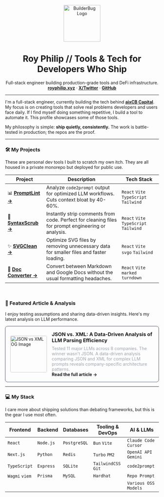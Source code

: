 <div align="center">
  <a href="https://royphilip.xyz">
    <img src="https://github.com/user-attachments/assets/6e3967bf-c6a0-4a58-a6df-2cf7d09cf0f8" alt="BuilderBug Logo" width="120">
  </a>
  <h1 align="center">Roy Philip // Tools & Tech for Developers Who Ship</h1>
  <p align="center">
    Full-stack engineer building production-grade tools and DeFi infrastructure.
    <br />
    <a href="https://royphilip.xyz"><strong>royphilip.xyz</strong></a>
    ·
    <a href="https://x.com/royphilip_"><strong>X/Twitter</strong></a>
    ·
    <a href="https://github.com/royphilip"><strong>GitHub</strong></a>
  </p>
</div>

---

I'm a full-stack engineer, currently building the tech behind **[aixCB Capital](https://aixcbcapital.com)**. My focus is on creating tools that solve real problems developers and users face daily. If I find myself doing something repetitive, I build a tool to automate it. This profile showcases some of those tools.

My philosophy is simple: **ship quietly, consistently.** The work is battle-tested in production; the repos are the proof.

---

### 🛠️ My Projects

These are personal dev tools I built to scratch my own itch. They are all housed in a private monorepo but deployed for public use.

| Project                                    | Description                                                                                             | Tech Stack                                     |
| ------------------------------------------ | ------------------------------------------------------------------------------------------------------- | ---------------------------------------------- |
| 📊 **[PromptLint →](https://royphilip.xyz/promptlint/)** | Analyze `code2prompt` output for optimized LLM workflows. Cuts context bloat by 40-60%.                   | `React` `Vite` `TypeScript` `Tailwind`       |
| 🧹 **[SyntaxScrub →](https://royphilip.xyz/syntax-scrub/)** | Instantly strip comments from code. Perfect for cleaning files for prompt engineering or analysis.      | `React` `Vite` `TypeScript` `Tailwind`       |
| ✨ **[SVGClean →](https://royphilip.xyz/svgclean/)**      | Optimize SVG files by removing unnecessary data for smaller files and faster loading.                   | `React` `Vite` `svgo` `Tailwind`             |
| 🔄 **[Doc Converter →](https://royphilip.xyz/doc-converter/)** | Convert between Markdown and Google Docs without the usual formatting headaches.                      | `React` `Vite` `marked` `turndown`           |

<br/>

### 📝 Featured Article & Analysis

I enjoy testing assumptions and sharing data-driven insights. Here's my latest analysis on LLM performance.

<a href="https://royphilip.xyz/blog/json-vs-xml-llm-showdown" style="text-decoration: none;">
  <div style="border: 1px solid #374151; border-radius: 8px; padding: 16px; display: flex; align-items: center; gap: 16px;">
    <img src="https://github.com/user-attachments/assets/49f53505-41ca-4537-8da8-9b2b3e07c416" alt="JSON vs XML OG Image" width="120" style="border-radius: 4px;">
    <div>
      <h3 style="margin: 0 0 8px 0;">JSON vs. XML: A Data-Driven Analysis of LLM Parsing Efficiency</h3>
      <p style="margin: 0; font-size: 14px; color: #9ca3af;">Tested 11 major LLMs across 8 companies. The winner wasn't JSON. A data-driven analysis comparing JSON and XML for complex LLM prompts reveals company-specific architecture patterns.</p>
      <strong>Read the full article →</strong>
    </div>
  </div>
</a>

---

### 💻 My Stack

I care more about shipping solutions than debating frameworks, but this is the gear I use most often.

| Frontend      | Backend       | Databases     | Tooling & DevOps       | AI & LLMs                |
|---------------|---------------|---------------|------------------------|--------------------------|
| `React`       | `Node.js`     | `PostgreSQL`  | `Bun` `Vite`           | `Claude Code` `Cursor`   |
| `Next.js`     | `Python`      | `Redis`       | `Turbo` `PM2`          | `OpenAI API` `Gemini`    |
| `TypeScript`  | `Express`     | `SQLite`      | `TailwindCSS` `Git`    | `code2prompt`            |
| `Wagmi` `viem`| `Prisma`      | `MySQL`       | `Hardhat`              | `Repo Prompt`            |
|               |               |               |                        | `Various OSS Models`     |
<br/>

